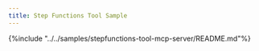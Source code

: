 ```yaml
---
title: Step Functions Tool Sample
---
```


{%include "../../samples/stepfunctions-tool-mcp-server/README.md"%}
